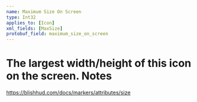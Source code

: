 ```yaml
---
name: Maximum Size On Screen
type: Int32
applies_to: [Icon]
xml_fields: [MaxSize]
protobuf_field: maximum_size_on_screen
---
```

The largest width/height of this icon on the screen.
Notes
=====
https://blishhud.com/docs/markers/attributes/size
